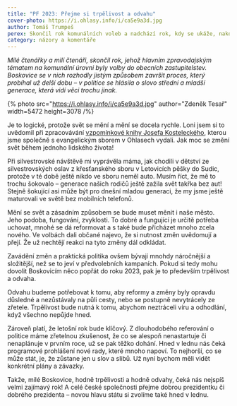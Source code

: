 ```yaml
---
title: "PF 2023: Přejme si trpělivost a odvahu"
cover-photo: https://i.ohlasy.info/i/ca5e9a3d.jpg
author: Tomáš Trumpeš
perex: Skončil rok komunálních voleb a nadchází rok, kdy se ukáže, nakolik se podaří změnit naše město – zkušenost ukazuje, že co se alespoň nenastartuje či nenaplánuje v prvním roce, už se pak těžko dohání.
category: názory a komentáře
---
```


*Milé čtenářky a milí čtenáři, skončil rok, jehož hlavním zpravodajským tématem na komunální úrovni byly volby do obecních zastupitelstev. Boskovice se v nich rozhodly jistým způsobem završit proces, který probíhal už delší dobu – v politice se hlásila o slovo střední a mladší generace, která vidí věci trochu jinak.*

{% photo src="https://i.ohlasy.info/i/ca5e9a3d.jpg" author="Zdeněk Tesař" width=5472 height=3078 /%}

Je to logické, protože svět se mění a mění se docela rychle. Loni jsem si to uvědomil při zpracovávání [vzpomínkové knihy Josefa Kosteleckého](https://ohlasy.info/clanky/2022/11/vzpominky-josefa-kosteleckeho.html), kterou jsme společně s evangelickým sborem v Ohlasech vydali. Jak moc se změní svět během jednoho lidského života! 

Při silvestrovské návštěvě mi vyprávěla máma, jak chodili v dětství ze silvestrovských oslav z křesťanského sboru v Letovicích pěšky do Sudic, protože v té době ještě nikdo ve sboru neměl auto. Musím říct, že mě to trochu šokovalo – generace našich rodičů ještě zažila svět takřka bez aut! Stejně šokující asi může být pro dnešní mladou generaci, že my jsme ještě maturovali ve světě bez mobilních telefonů.

Mění se svět a zásadním způsobem se bude muset měnit i naše město. Jeho podoba, fungování, zvyklosti. To dobré a fungující je určitě potřeba uchovat, mnohé se dá reformovat a s také bude přicházet mnoho zcela nového. Ve volbách dali občané najevo, že si nutnost změn uvědomují a přejí. Že už nechtějí reakci na tyto změny dál odkládat.

Zavádění změn a praktická politika ovšem bývají mnohdy náročnější a složitější, než se to jeví v předvolebních kampaních. Pokud si tedy mohu dovolit Boskovicím něco popřát do roku 2023, pak je to především trpělivost a odvaha.

Odvahu budeme potřebovat k tomu, aby reformy a změny byly opravdu důsledné a nezůstávaly na půli cesty, nebo se postupně nevytrácely ze zřetele. Trpělivost bude nutná k tomu, abychom neztráceli víru a odhodlání, když všechno nepůjde hned.

Zároveň platí, že letošní rok bude klíčový. Z dlouhodobého referování o politice máme zřetelnou zkušenost, že co se alespoň nenastartuje či nenaplánuje v prvním roce, už se pak těžko dohání. Hned v lednu nás čeká programové prohlášení nové rady, které mnoho napoví. To nejhorší, co se může stát, je, že zůstane jen u slov a slibů. Už nyní bychom měli vidět konkrétní plány a závazky.

Takže, milé Boskovice, hodně trpělivosti a hodně odvahy, čeká nás nejspíš velmi zajímavý rok! A celé české společnosti přejme dobrou prezidentku či dobrého prezidenta – novou hlavu státu si zvolíme také hned v lednu.